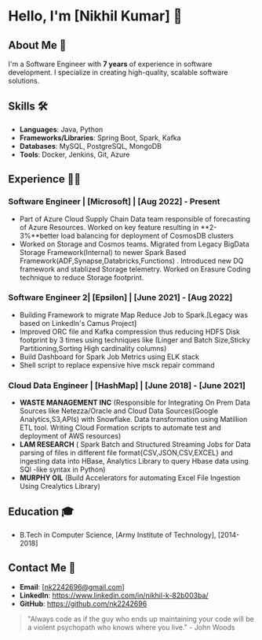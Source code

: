 # Hello, I'm [Nikhil Kumar] 👋

## About Me 🚀
I'm a Software Engineer with **7 years** of experience in software development. I specialize in creating high-quality, scalable software solutions.

## Skills 🛠️
- **Languages**: Java, Python
- **Frameworks/Libraries**: Spring Boot, Spark, Kafka
- **Databases**: MySQL, PostgreSQL, MongoDB
- **Tools**: Docker, Jenkins, Git, Azure

## Experience 👨‍💻
### Software Engineer | [Microsoft] | [Aug 2022] - Present
- Part of Azure Cloud Supply Chain Data team responsible of forecasting of Azure Resources. Worked on key feature resulting in
  **2-3%**better load balancing for deployment of CosmosDB clusters
- Worked on Storage and Cosmos teams. Migrated from Legacy BigData Storage Framework(Internal) to newer Spark Based Framework(ADF,Synapse,Databricks,Functions) .
  Introduced new DQ framework and stablized Storage telemetry. Worked on Erasure Coding technique to reduce Storage footprint.

### Software Engineer 2| [Epsilon] | [June 2021] - [Aug 2022]
- Building Framework to migrate Map Reduce Job to Spark.[Legacy was based on LinkedIn's Camus Project]
- Improved ORC file and Kafka compression thus reducing HDFS Disk footprint by 3 times using techniques like (Linger and Batch Size,Sticky Partitioning,Sorting High cardinality columns)
- Build Dashboard for Spark Job Metrics using ELK stack
- Shell script to replace expensive hive msck repair command

### Cloud Data Engineer | [HashMap] | [June 2018] - [June 2021]
- **WASTE MANAGEMENT INC** (Responsible for Integrating On Prem Data Sources like Netezza/Oracle and Cloud Data Sources(Google Analytics,S3,APIs) with Snowflake.
  Data transformation using Matillion ETL tool. Writing Cloud Formation scripts to automate test and deployment of AWS resources) 
- **LAM RESEARCH** ( Spark Batch and Structured Streaming Jobs for Data parsing of files in different file format{CSV,JSON,CSV,EXCEL} and ingesting data into HBase,
  Analytics Library to query Hbase data using SQl -like syntax in Python)
- **MURPHY OIL** (Build Accelerators for automating Excel File Ingestion Using Crealytics Library)

## Education 🎓
- B.Tech in Computer Science, [Army Institute of Technology], [2014-2018]

## Contact Me 📧
- **Email**: [nk2242696@gmail.com]
- **LinkedIn**: https://www.linkedin.com/in/nikhil-k-82b003ba/
- **GitHub**: https://github.com/nk2242696

> "Always code as if the guy who ends up maintaining your code will be a violent psychopath who knows where you live." - John Woods
